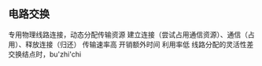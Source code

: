 


## 电路交换
专用物理线路连接，动态分配传输资源
建立连接（尝试占用通信资源）、通信（占用）、释放连接（归还）
传输速率高
开销额外时间
利用率低
线路分配的灵活性差
交换结点时，bu'zhi'chi
##
<!--stackedit_data:
eyJoaXN0b3J5IjpbLTM4NjY1NzkzNF19
-->